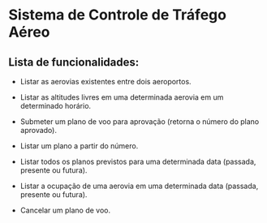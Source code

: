 # Sistema de Controle de Tráfego Aéreo

## Lista de funcionalidades:

 * Listar as aerovias existentes entre dois aeroportos.

 * Listar as altitudes livres em uma determinada aerovia em um determinado horário.

 * Submeter um plano de voo para aprovação (retorna o número do plano aprovado).

 * Listar um plano a partir do número.

 * Listar todos os planos previstos para uma determinada data (passada, presente ou
 futura).

 * Listar a ocupação de uma aerovia em uma determinada data (passada, presente ou
 futura).

 * Cancelar um plano de voo.
